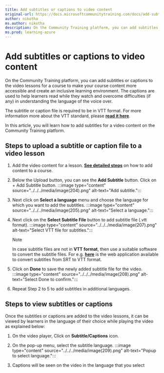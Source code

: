 ```yaml
---
title: Add subtitles or captions to video content
original-url: https://docs.microsoftcommunitytraining.com/docs/add-subtitles-or-captions-to-video-content
author: nikotha
ms.author: nikotha
description: On the Community Training platform, you can add subtitles or captions to the video lessons  for a course to make your course content more accessible and create an inclusive learning environments.
ms.prod: learning-azure
---
```


# Add subtitles or captions to video content

On the Community Training platform, you can add subtitles or captions to the video lessons for a course to make your course content more accessible and create an inclusive learning environment. The captions are used to help learners read while they watch and overcome difficulties (if any) in understanding the language of the voice over.

The subtitle or caption file is required to be in VTT format. For more information more about the VTT standard, please [**read it here**](https://en.wikipedia.org/wiki/WebVTT).

In this article, you will learn how to add subtitles for a video content on the Community Training platform.

## Steps to upload a subtitle or caption file to a video lesson

1. Add the video content for a lesson. [**See detailed steps**](../../../content-management/create-content/create-course-category/upload-content-to-a-course.md#option-1-manually-add-content-for-each-lesson-in-a-course) on how to add content to a course.

1. Below the Upload button, you can see the **Add Subtitle** button. Click on + Add Subtitle button. :::image type="content" source="../../../media/image(204).png" alt-text="Add subtitle.":::

1. Next click on **Select a language** menu and choose the language for which you want to add the subtitles. :::image type="content" source="../../../media/image(205).png" alt-text="Select a language.":::

1. Next click on the **Select Subtitle File** button to add subtitle file (.vtt format). :::image type="content" source="../../../media/image(207).png" alt-text="Select VTT file for subtitles.":::

    > [!NOTE]
    > In case subtitle files are not in **VTT format**, then use a suitable software to convert the subtitle files. For e.g. [**here**](https://www.webvtt.org/) is the web application available to convert subtitles from SRT to VTT format.

1. Click on **Done** to save the newly added subtitle file for the video. :::image type="content" source="../../../media/image(208).png" alt-text="Select Done to confirm.":::

1. Repeat Step 2 to 5 to add subtitles in additional languages.

## Steps to view subtitles or captions

Once the subtitles or captions are added to the video lessons, it can be viewed by learners in the language of their choice while playing the video as explained below:

1. On the video player, Click on **Subtitle/Captions** icon.

1. On the pop-up menu, select the subtitle language. :::image type="content" source="../../../media/image(209).png" alt-text="Popup to select language.":::

1. Captions will be seen on the video in the language that you select
